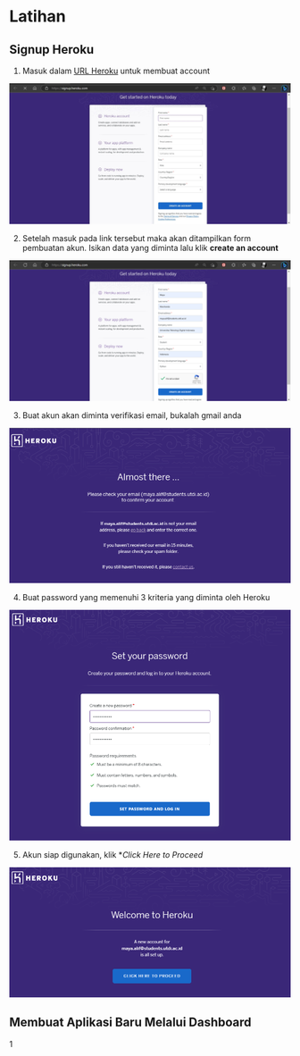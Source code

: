 # Latihan

## Signup Heroku
1. Masuk dalam [URL Heroku](https://signup.heroku.com/) untuk membuat account

![01](m3/1.png)

2. Setelah masuk pada link tersebut maka akan ditampilkan form pembuatan akun. Isikan data yang diminta lalu klik **create an account**

![02](m3/2.png)

3. Buat akun akan diminta verifikasi email, bukalah gmail anda 

![03](m3/3.png)

4. Buat password yang memenuhi 3 kriteria yang diminta oleh Heroku

![04](m3/4.png)

5. Akun siap digunakan, klik **Click Here to Proceed*

![05](m3/5.png)

## Membuat Aplikasi Baru Melalui Dashboard

1
